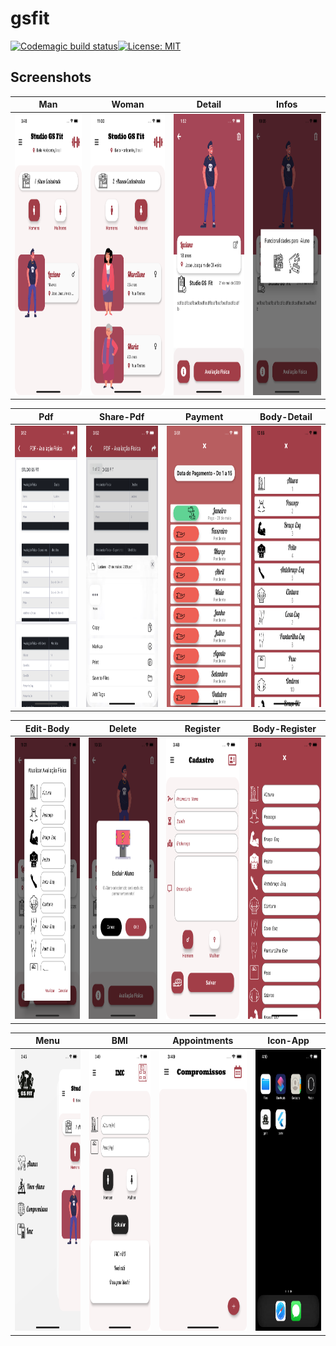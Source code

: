 # gsfit
[![Codemagic build status](https://api.codemagic.io/apps/5ec00f6c5c1ff53bb4fff230/5ec00f6c5c1ff53bb4fff22f/status_badge.svg)](https://codemagic.io/apps/5ec00f6c5c1ff53bb4fff230/5ec00f6c5c1ff53bb4fff22f/latest_build)[![License: MIT](https://img.shields.io/badge/License-MIT-yellow.svg)](https://opensource.org/licenses/MIT) 

## Screenshots
| Man | Woman | Detail | Infos
|-----------------------------------------------------------------------------------------------------------------------------|-------------------------------------------------------------------------------------------------------------------------------|----------------------------------------------------------------------------------------------------------------------|--------------------------------------------------------------------------------------------------------------------------------
|<img src="screenshots/man_screen.png" height="450em" /> | <img src="screenshots/woman_screen.png" height="450em" /> | <img src="screenshots/person_detail.png" height="450em" /> | <img src="screenshots/infos.png" height="450em"/>

| Pdf | Share-Pdf | Payment | Body-Detail
|-----------------------------------------------------------------------------------------------------------------------------|-------------------------------------------------------------------------------------------------------------------------------|----------------------------------------------------------------------------------------------------------------------|--------------------------------------------------------------------------------------------------------------------------------
|<img src="screenshots/pdf_screen.png" height="450em" /> | <img src="screenshots/share_pdf.png" height="450em" /> | <img src="screenshots/payment.png" height="450em" /> | <img src="screenshots/body_detail_screen.png" height="450em"/>

| Edit-Body | Delete | Register | Body-Register
|-----------------------------------------------------------------------------------------------------------------------------|-------------------------------------------------------------------------------------------------------------------------------|----------------------------------------------------------------------------------------------------------------------|--------------------------------------------------------------------------------------------------------------------------------
|<img src="screenshots/edit_body.png" height="450em" /> | <img src="screenshots/delete.png" height="450em" /> | <img src="screenshots/register_screen.png" height="450em" /> | <img src="screenshots/body_register_screen.png" height="450em"/>

| Menu | BMI | Appointments | Icon-App
|-----------------------------------------------------------------------------------------------------------------------------|-------------------------------------------------------------------------------------------------------------------------------|----------------------------------------------------------------------------------------------------------------------|--------------------------------------------------------------------------------------------------------------------------------
|<img src="screenshots/menu.png" height="450em" /> | <img src="screenshots/bmi_screen.png" height="450em" /> | <img src="screenshots/appointments_screen.png" height="450em" /> | <img src="screenshots/icon.png" height="450em"/>